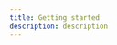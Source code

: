 ```yaml
---
title: Getting started
description: description
---
```


<inline-fragment platform="js" src="~/lib/push-notifications/fragments/js/getting-started.md"></inline-fragment>
